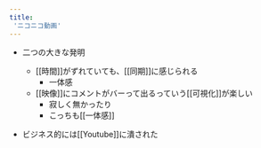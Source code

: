 ```yaml
---
title:
 'ニコニコ動画'
---
```


- 二つの大きな発明
    - [[時間]]がずれていても、[[同期]]に感じられる
        - 一体感
    - [[映像]]にコメントがバーって出るっていう[[可視化]]が楽しい
        - 寂しく無かったり
        - こっちも[[一体感]]

- ビジネス的には[[Youtube]]に潰された
